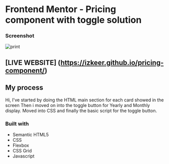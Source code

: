 # Frontend Mentor - Pricing component with toggle solution

### Screenshot
![print](https://user-images.githubusercontent.com/97193948/168887786-f6701fdd-4b43-4c87-9210-97334aaf98ef.png)

## [LIVE WEBSITE] (https://izkeer.github.io/pricing-component/)


## My process

Hi, I've started by doing the HTML main section for each card showed in the screen
Then i moved on into the toggle button for Yearly and Monthly display.
Moved into CSS and finally the basic script for the toggle button.

### Built with

- Semantic HTML5
- CSS
- Flexbox
- CSS Grid
- Javascript
